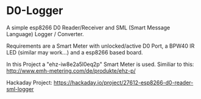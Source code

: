 # D0-Logger

A simple esp8266 D0 Reader/Receiver and SML (Smart Message Language) Logger / Converter.

Requirements are a Smart Meter with unlocked/active D0 Port, a BPW40 IR LED (similar may work...) and a esp8266 based board.

In this Project a "ehz-iw8e2a5l0eq2p" Smart Meter is used.
Similiar to this: http://www.emh-metering.com/de/produkte/ehz-p/


Hackaday Project:
https://hackaday.io/project/27612-esp8266-d0-reader-sml-logger
